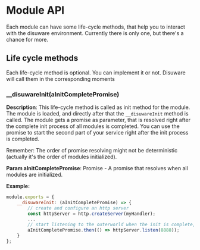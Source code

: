 # Module API

Each module can have some life-cycle methods, that help you to interact with the disuware environment. Currently there is
only one, but there's a chance for more.

## Life cycle methods

Each life-cycle method is optional. You can implement it or not. Disuware will call them in the corresponding moments

### __disuwareInit(aInitCompletePromise)

**Description**: This life-cycle method is called as init method for the module. The module is loaded, and directly after that the
`__disuwareInit` method is called. The module gets a promise as parameter, that is resolved right after the complete init
process of all modules is completed. You can use the promise to start the second part of your service right after the
init process is completed.

Remember: The order of promise resolving might not be deterministic (actually it's the order of modules initialized).

**Param aInitCompletePromise**: Promise<void> - A promise that resolves when all modules are initialized.

**Example:**

```js
module.exports = {
    __disuwareInit: (aInitCompletePromise) => {
        // create and configure an http server
        const httpServer = http.createServer(myHandler);
        ...
        // start listening to the outerworld when the init is complete, and everything is registered
        aInitCompletePromise.then(() => httpServer.listen(8888));
    }
};
```